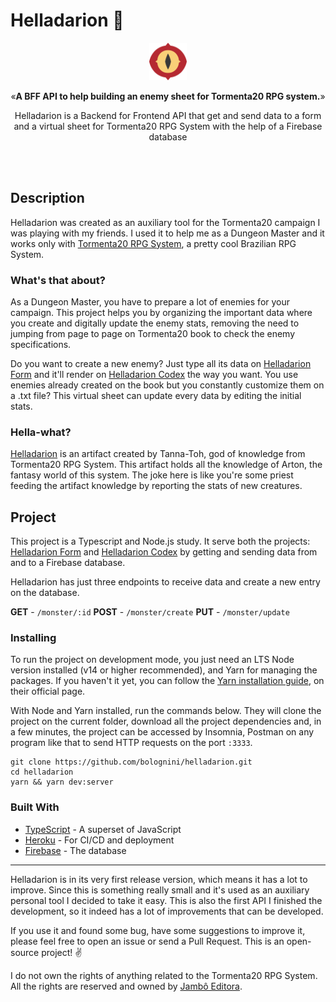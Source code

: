 # Helladarion 🔮

<p align="center"><img src="icon.png" alt="T20 Bestiary Logo" width="60"></p>
<p align="center">&laquo;<b>A BFF API to help building an enemy sheet for Tormenta20 RPG system.</b>&raquo;</p>
<p align="center">Helladarion is a Backend for Frontend API that get and send data to a form and a virtual sheet for Tormenta20 RPG System with the help of a Firebase database</p>
<br />
<br />

## Description

Helladarion was created as an auxiliary tool for the Tormenta20 campaign I was playing with my friends. I used it to help me as a Dungeon Master and it works only with [Tormenta20 RPG System](https://tormentarpg.com.br/), a pretty cool Brazilian RPG System.
### What's that about?

As a Dungeon Master, you have to prepare a lot of enemies for your campaign. This project helps you by organizing the important data where you create and digitally update the enemy stats, removing the need to jumping from page to page on Tormenta20 book to check the enemy specifications.

Do you want to create a new enemy? Just type all its data on [Helladarion Form](https://helladarion-form.netlify.app/) and it'll render on [Helladarion Codex](https://helladarion-form.netlify.app/) the way you want. You use enemies already created on the book but you constantly customize them on a .txt file? This virtual sheet can update every data by editing the initial stats.

### Hella-what?

[Helladarion](https://tormenta.fandom.com/pt/wiki/Helladarion) is an artifact created by Tanna-Toh, god of knowledge from Tormenta20 RPG System. This artifact holds all the knowledge of Arton, the fantasy world of this system. The joke here is like you're some priest feeding the artifact knowledge by reporting the stats of new creatures.

## Project

This project is a Typescript and Node.js study. It serve both the projects: [Helladarion Form](https://github.com/bolognini/helladarion-form) and [Helladarion Codex](https://github.com/bolognini/helladarion-codex) by getting and sending data from and to a Firebase database.

Helladarion has just three endpoints to receive data and create a new entry on the database.

**GET** - `/monster/:id`
**POST** - `/monster/create`
**PUT** - `/monster/update`

### Installing

To run the project on development mode, you just need an LTS Node version installed (v14 or higher recommended), and Yarn for managing the packages. If you haven't it yet, you can follow the [Yarn installation guide](https://classic.yarnpkg.com/pt-BR/docs/install/), on their official page.

With Node and Yarn installed, run the commands below. They will clone the project on the current folder, download all the project dependencies and, in a few minutes, the project can be accessed by Insomnia, Postman on any program like that to send HTTP requests on the port `:3333`.

```shell
git clone https://github.com/bolognini/helladarion.git
cd helladarion
yarn && yarn dev:server
```

### Built With

* [TypeScript](https://www.typescriptlang.org/) - A superset of JavaScript
* [Heroku](https://www.heroku.com/about) - For CI/CD and deployment
* [Firebase](https://firebase.google.com/) - The database

<hr />

Helladarion is in its very first release version, which means it has a lot to improve. Since this is something really small and it's used as an auxiliary personal tool I decided to take it easy. This is also the first API I finished the development, so it indeed has a lot of improvements that can be developed. 

If you use it and found some bug, have some suggestions to improve it, please feel free to open an issue or send a Pull Request. This is an open-source project! ✌️

I do not own the rights of anything related to the Tormenta20 RPG System. All the rights are reserved and owned by [Jambô Editora](https://jamboeditora.com.br/).
